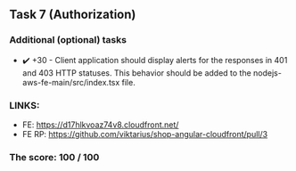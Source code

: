 ## Task 7 (Authorization)

### Additional (optional) tasks
- ✔️ +30 - Client application should display alerts for the responses in 401 and 403 HTTP statuses. This behavior should be added to the nodejs-aws-fe-main/src/index.tsx file.

### LINKS: 
- FE: https://d17hlkvoaz74v8.cloudfront.net/
- FE RP: https://github.com/viktarius/shop-angular-cloudfront/pull/3

### The score: 100 / 100
